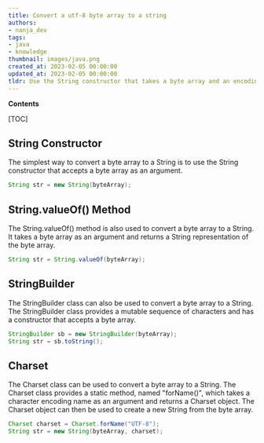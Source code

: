 ```yaml
---
title: Convert a utf-8 byte array to a string
authors:
- nanja_dev
tags:
- java
- knowledge
thumbnail: images/java.png
created_at: 2023-02-05 00:00:00
updated_at: 2023-02-05 00:00:00
tldr: Use the String constructor that takes a byte array and an encoding type, such as `UTF-8`, as parameters to convert a UTF-8 byte array to a String.
---
```


**Contents**

[TOC]

## String Constructor

The simplest way to convert a byte array to a String is to use the String constructor that accepts a byte array as an argument.

```java
String str = new String(byteArray);
```

## String.valueOf() Method

The String.valueOf() method is also used to convert a byte array to a String. It takes a byte array as an argument and returns a String representation of the byte array.

```java
String str = String.valueOf(byteArray);
```

## StringBuilder

The StringBuilder class can also be used to convert a byte array to a String. The StringBuilder class provides a mutable sequence of characters and has a constructor that accepts a byte array.

```java
StringBuilder sb = new StringBuilder(byteArray);
String str = sb.toString();
```

## Charset

The Charset class can be used to convert a byte array to a String. The Charset class provides a static method, named "forName()", which takes a character encoding name as an argument and returns a Charset object. The Charset object can then be used to create a new String from the byte array.

```java
Charset charset = Charset.forName("UTF-8");
String str = new String(byteArray, charset);
```
